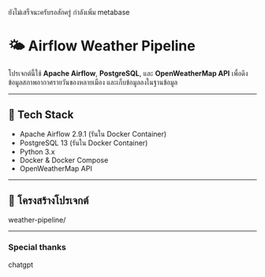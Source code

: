 ยังไม่เสร็จนะครับรอสักครู่
กำลังเพิ่ม metabase
# 🌤️ Airflow Weather Pipeline

โปรเจกต์นี้ใช้ **Apache Airflow**, **PostgreSQL**, และ **OpenWeatherMap API** เพื่อดึงข้อมูลสภาพอากาศรายวันของหลายเมือง และเก็บข้อมูลลงในฐานข้อมูล

---

## 🧰 Tech Stack

- Apache Airflow 2.9.1 (รันใน Docker Container)
- PostgreSQL 13 (รันใน Docker Container)
- Python 3.x
- Docker & Docker Compose
- OpenWeatherMap API

---

## 📁 โครงสร้างโปรเจกต์

weather-pipeline/

---

### Special thanks
chatgpt

